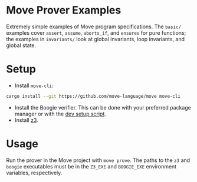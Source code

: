 # Move Prover Examples

Extremely simple examples of Move program specifications. The `basic/` examples
cover `assert`, `assume`, `aborts_if`, and `ensures` for pure functions; the
examples in `invariants/` look at global invariants, loop invariants, and
global state.

# Setup

- Install `move-cli`:

```sh
cargo install --git https://github.com/move-language/move move-cli
```

- Install the Boogie verifier. This can be done with your preferred package
  manager or with the [dev setup script][1].
- Install [z3][2].

[1]: https://github.com/move-language/move/blob/main/scripts/dev_setup.sh
[2]: https://github.com/Z3Prover/z3

# Usage

Run the prover in the Move project with `move prove`. The paths to the `z3`
and `boogie` executables must be in the `Z3_EXE` and `BOOGIE_EXE` environment
variables, respectively.
